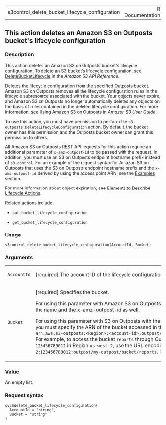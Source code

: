<table style="width: 100%;">
<tbody>
<tr class="odd">
<td>s3control_delete_bucket_lifecycle_configuration</td>
<td style="text-align: right;">R Documentation</td>
</tr>
</tbody>
</table>

## This action deletes an Amazon S3 on Outposts bucket's lifecycle configuration

### Description

This action deletes an Amazon S3 on Outposts bucket's lifecycle
configuration. To delete an S3 bucket's lifecycle configuration, see
[DeleteBucketLifecycle](https://docs.aws.amazon.com/AmazonS3/latest/API/API_DeleteBucketLifecycle.html)
in the *Amazon S3 API Reference*.

Deletes the lifecycle configuration from the specified Outposts bucket.
Amazon S3 on Outposts removes all the lifecycle configuration rules in
the lifecycle subresource associated with the bucket. Your objects never
expire, and Amazon S3 on Outposts no longer automatically deletes any
objects on the basis of rules contained in the deleted lifecycle
configuration. For more information, see [Using Amazon S3 on
Outposts](https://docs.aws.amazon.com/AmazonS3/latest/userguide/S3onOutposts.html)
in *Amazon S3 User Guide*.

To use this action, you must have permission to perform the
`s3-outposts:DeleteLifecycleConfiguration` action. By default, the
bucket owner has this permission and the Outposts bucket owner can grant
this permission to others.

All Amazon S3 on Outposts REST API requests for this action require an
additional parameter of `x-amz-outpost-id` to be passed with the
request. In addition, you must use an S3 on Outposts endpoint hostname
prefix instead of `s3-control`. For an example of the request syntax for
Amazon S3 on Outposts that uses the S3 on Outposts endpoint hostname
prefix and the `x-amz-outpost-id` derived by using the access point ARN,
see the
[Examples](https://docs.aws.amazon.com/AmazonS3/latest/API/API_control_DeleteBucketLifecycleConfiguration.html#API_control_DeleteBucketLifecycleConfiguration_Examples)
section.

For more information about object expiration, see [Elements to Describe
Lifecycle
Actions](https://docs.aws.amazon.com/AmazonS3/latest/userguide/intro-lifecycle-rules.html#intro-lifecycle-rules-actions).

Related actions include:

-   `put_bucket_lifecycle_configuration`

-   `get_bucket_lifecycle_configuration`

### Usage

    s3control_delete_bucket_lifecycle_configuration(AccountId, Bucket)

### Arguments

<table>
<colgroup>
<col style="width: 35%" />
<col style="width: 65%" />
</colgroup>
<tbody>
<tr class="odd">
<td><code
id="s3control_delete_bucket_lifecycle_configuration_:_AccountId">AccountId</code></td>
<td><p>[required] The account ID of the lifecycle configuration to
delete.</p></td>
</tr>
<tr class="even">
<td><code
id="s3control_delete_bucket_lifecycle_configuration_:_Bucket">Bucket</code></td>
<td><p>[required] Specifies the bucket.</p>
<p>For using this parameter with Amazon S3 on Outposts with the REST
API, you must specify the name and the x-amz-outpost-id as well.</p>
<p>For using this parameter with S3 on Outposts with the Amazon Web
Services SDK and CLI, you must specify the ARN of the bucket accessed in
the format <code
style="white-space: pre;">⁠arn:aws:s3-outposts:&lt;Region&gt;:&lt;account-id&gt;:outpost/&lt;outpost-id&gt;/bucket/&lt;my-bucket-name&gt;⁠</code>.
For example, to access the bucket <code>reports</code> through Outpost
<code>my-outpost</code> owned by account <code>123456789012</code> in
Region <code>us-west-2</code>, use the URL encoding of
<code>arn:aws:s3-outposts:us-west-2:123456789012:outpost/my-outpost/bucket/reports</code>.
The value must be URL encoded.</p></td>
</tr>
</tbody>
</table>

### Value

An empty list.

### Request syntax

    svc$delete_bucket_lifecycle_configuration(
      AccountId = "string",
      Bucket = "string"
    )
